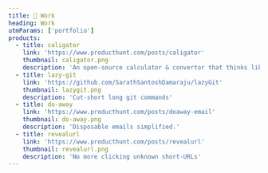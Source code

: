 ```yaml
---
title: 💪 Work
heading: Work
utmParams: ['portfolio']
products:
  - title: caligator
    link: 'https://www.producthunt.com/posts/caligator'
    thumbnail: caligator.png
    description: 'An open-source calculator & convertor that thinks like you'
  - title: lazy-git
    link: 'https://github.com/SarathSantoshDamaraju/lazyGit'
    thumbnail: lazygit.png
    description: 'Cut-short long git commands'
  - title: do-away
    link: 'https://www.producthunt.com/posts/doaway-email'
    thumbnail: do-away.png
    description: 'Disposable emails simplified.'
  - title: revealurl 
    link: 'https://www.producthunt.com/posts/revealurl'
    thumbnail: revealurl.png
    description: 'No more clicking unknown short-URLs'
---
```


